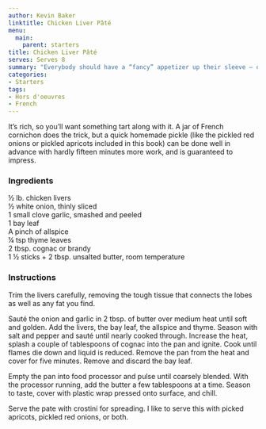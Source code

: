 ```yaml
---
author: Kevin Baker
linktitle: Chicken Liver Pâté
menu:
  main:
    parent: starters
title: Chicken Liver Pâté
serves: Serves 8
summary: "Everybody should have a “fancy” appetizer up their sleeve – one that doesn’t break the bank or trap you in the kitchen away from your guests. This is one of mine: a silken, buttery French pâté that you can make ahead and requiring little more than inexpensive chicken livers. "
categories:
- Starters
tags: 
- Hors d'oeuvres 
- French
---
```

It’s rich, so you’ll want something tart along with it. A jar of French cornichon does the trick, but a quick homemade pickle (like the pickled red onions or pickled apricots included in this book) can be done well in advance with hardly fifteen minutes more work, and is guaranteed to impress.

### Ingredients

<div class="ingredient-list">

½ lb. chicken livers  
½ white onion, thinly sliced  
1 small clove garlic, smashed and peeled  
1 bay leaf  
A pinch of allspice  
¼ tsp thyme leaves  
2 tbsp. cognac or brandy  
1 ½ sticks + 2 tbsp. unsalted butter, room temperature   

</div>

### Instructions

Trim the livers carefully, removing the tough tissue that connects the lobes as well as any fat you find.

Sauté the onion and garlic in 2 tbsp. of butter over medium heat until soft and golden.  Add the livers, the bay leaf, the allspice and thyme. Season with salt and pepper and sauté until nearly cooked through. Increase the heat, splash a couple of tablespoons of cognac into the pan and ignite. Cook until flames die down and liquid is reduced. Remove the pan from the heat and cover for five minutes. Remove and discard the bay leaf.

Empty the pan into food processor and pulse until coarsely blended. With the processor running, add the butter a few tablespoons at a time. Season to taste, cover with plastic wrap pressed onto surface, and chill. 

Serve the pate with crostini for spreading. I like to serve this with picked apricots, pickled red onions, or both.
